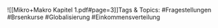 
![[Mikro+Makro Kapitel 1.pdf#page=3]]Tags & Topics:
   #Fragestellungen
   #Brsenkurse
   #Globalisierung
   #Einkommensverteilung